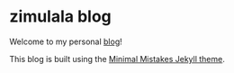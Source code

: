 zimulala blog
==================

Welcome to my personal [blog](https://zimulala.github.io)!

This blog is built using the [Minimal Mistakes Jekyll theme](https://github.com/mmistakes/minimal-mistakes).

